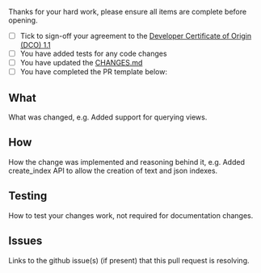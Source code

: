 Thanks for your hard work, please ensure all items are complete before opening.

- [ ] Tick to sign-off your agreement to the [Developer Certificate of Origin (DCO) 1.1](https://github.com/cloudant/nodejs-cloudant/blob/master/DCO1.1.txt)
- [ ] You have added tests for any code changes
- [ ] You have updated the [CHANGES.md](https://github.com/cloudant/nodejs-cloudant/blob/master/CHANGES.md)
- [ ] You have completed the PR template below:

## What

What was changed, e.g. Added support for querying views.

## How

How the change was implemented and reasoning behind it, e.g. Added create_index API to allow
the creation of text and json indexes.

## Testing

How to test your changes work, not required for documentation changes.

## Issues

Links to the github issue(s) (if present) that this pull request is resolving.
